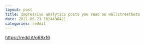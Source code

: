 ```yaml
--- 
layout: post 
title: Impressive analytics posts you read on wallstreetbets 
date: 2021-06-23 1624438421 
categories: reddit 
--- 
```

https://redd.it/o68xf6